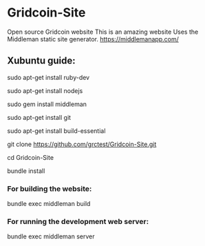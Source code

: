 # Gridcoin-Site
Open source Gridcoin website
This is an amazing website
Uses the Middleman static site generator.
https://middlemanapp.com/

## Xubuntu guide:

sudo apt-get install ruby-dev

sudo apt-get install nodejs

sudo gem install middleman

sudo apt-get install git

sudo apt-get install build-essential

git clone https://github.com/grctest/Gridcoin-Site.git

cd Gridcoin-Site

bundle install


### For building the website:

bundle exec middleman build

### For running the development web server:

bundle exec middleman server
